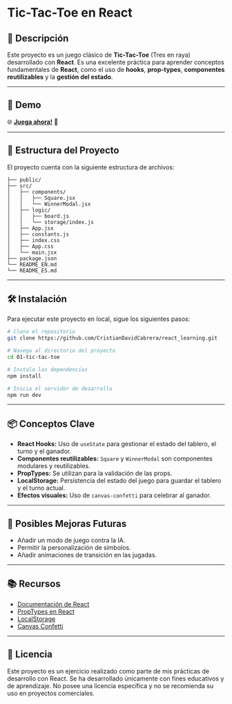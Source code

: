 # Tic-Tac-Toe en React

## 🎲 Descripción
Este proyecto es un juego clásico de **Tic-Tac-Toe** (Tres en raya) desarrollado con **React**. Es una excelente práctica para aprender conceptos fundamentales de **React**, como el uso de **hooks**, **prop-types**, **componentes reutilizables** y la **gestión del estado**.

---

## 🚀 Demo  

🌐 **[Juega ahora!](https://cristian-david-tic-tac-toe.netlify.app/)** 🚀

---

## 📁 Estructura del Proyecto
El proyecto cuenta con la siguiente estructura de archivos:

```
├── public/
├── src/
│   ├── components/
│   │   ├── Square.jsx
│   │   └── WinnerModal.jsx
│   ├── logic/
│   │   ├── board.js
│   │   └── storage/index.js
│   ├── App.jsx
│   ├── constants.js
│   ├── index.css
│   ├── App.css
│   └── main.jsx
├── package.json
└── README_EN.md
└── README_ES.md
```

---

## 🛠️ Instalación
Para ejecutar este proyecto en local, sigue los siguientes pasos:

```bash
# Clona el repositorio
git clone https://github.com/CristianDavidCabrera/react_learning.git

# Navega al directorio del proyecto
cd 01-tic-tac-toe

# Instala las dependencias
npm install

# Inicia el servidor de desarrollo
npm run dev
```

---

## 📦 Conceptos Clave
- **React Hooks:** Uso de `useState` para gestionar el estado del tablero, el turno y el ganador.
- **Componentes reutilizables:** `Square` y `WinnerModal` son componentes modulares y reutilizables.
- **PropTypes:** Se utilizan para la validación de las props.
- **LocalStorage:** Persistencia del estado del juego para guardar el tablero y el turno actual.
- **Efectos visuales:** Uso de `canvas-confetti` para celebrar al ganador.

---

## 🚧 Posibles Mejoras Futuras
- Añadir un modo de juego contra la IA.
- Permitir la personalización de símbolos.
- Añadir animaciones de transición en las jugadas.

---

## 📚 Recursos
- [Documentación de React](https://react.dev)
- [PropTypes en React](https://es.reactjs.org/docs/typechecking-with-proptypes.html)
- [LocalStorage](https://developer.mozilla.org/es/docs/Web/API/Window/localStorage)
- [Canvas Confetti](https://www.npmjs.com/package/canvas-confetti)

---

## 📝 Licencia
Este proyecto es un ejercicio realizado como parte de mis prácticas de desarrollo con React. Se ha desarrollado únicamente con fines educativos y de aprendizaje. No posee una licencia específica y no se recomienda su uso en proyectos comerciales.


